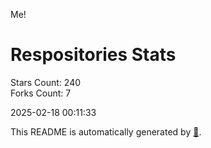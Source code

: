 Me!

# Respositories Stats
Stars Count: 240  
Forks Count: 7

2025-02-18 00:11:33  

This README is automatically generated by [🐰](https://github.com/rnitta/rnitta).
